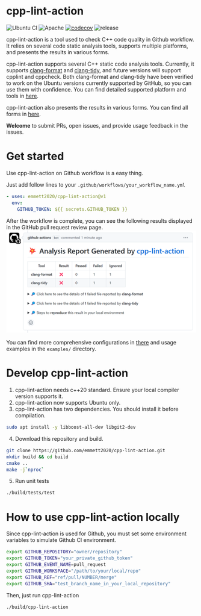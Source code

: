 # cpp-lint-action
![Ubuntu CI](https://github.com/emmett2020/cpp-lint-action/actions/workflows/compiling_and_unittests_on_ubuntu_2404.yml/badge.svg)
![Apache](https://img.shields.io/github/license/emmett2020/cpp-lint-action)
[![codecov](https://codecov.io/gh/emmett2020/cpp-lint-action/graph/badge.svg?token=BO88mIYJ49)](https://codecov.io/gh/emmett2020/cpp-lint-action)
![release](https://img.shields.io/github/release/emmett2020/cpp-lint-action)

cpp-lint-action is a tool used to check C++ code quality in Github workflow. It
relies on several code static analysis tools, supports multiple platforms, and
presents the results in various forms.

cpp-lint-action supports several C++ static code analysis tools. Currently, it supports [clang-format](https://github.com/llvm/llvm-project/tree/main/clang/tools/clang-format) and [clang-tidy](https://github.com/llvm/llvm-project/tree/main/clang-tools-extra/clang-tidy), and future versions will support cpplint and cppcheck. Both clang-format and clang-tidy have been verified to work on the Ubuntu versions currently supported by GitHub, so you can use them with confidence. You can find detailed supported platform and tools in [here](./docs/supports.md).

cpp-lint-action also presents the results in various forms. You can find all forms in [here](./docs/result_report.md).

**Welcome** to submit PRs, open issues, and provide usage feedback in the issues.

# Get started
Use cpp-lint-action on Github workflow is a easy thing.

Just add follow lines to your `.github/workflows/your_workflow_name.yml`
```yaml
- uses: emmett2020/cpp-lint-action@v1
  env:
    GITHUB_TOKEN: ${{ secrets.GITHUB_TOKEN }}
```

After the workflow is complete, you can see the following results displayed in the GitHub pull request review page.
![output](./docs/cpp-lint-action.png)

You can find more comprehensive configurations in [there](action.yml) and usage examples in the `examples/` directory.

# Develop cpp-lint-action
1. cpp-lint-action needs c++20 standard. Ensure your local compiler version supports it.
2. cpp-lint-action now supports Ubuntu only.
3. cpp-lint-action has two dependencies. You should install it before compilation.
```bash
sudo apt install -y libboost-all-dev libgit2-dev
```

4. Download this repository and build.
```bash
git clone https://github.com/emmett2020/cpp-lint-action.git
mkdir build && cd build
cmake ..
make -j`nproc`

```

5. Run unit tests
```bash
./build/tests/test
```

# How to use cpp-lint-action locally
Since cpp-lint-action is used for Github, you must set some environment variables to simulate Github CI environment.
```bash
export GITHUB_REPOSITORY="owner/repository"
export GITHUB_TOKEN="your_private_github_token"
export GITHUB_EVENT_NAME=pull_request
export GITHUB_WORKSPACE="/path/to/your/local/repo"
export GITHUB_REF="ref/pull/NUMBER/merge"
export GITHUB_SHA="test_branch_name_in_your_local_repository"

```

Then, just run cpp-lint-action
```bash
./build/cpp-lint-action
```
